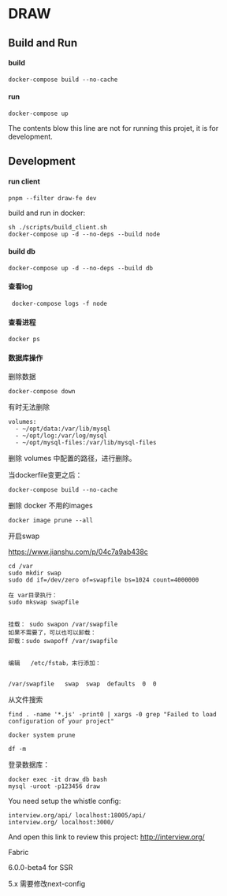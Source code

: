 # DRAW

## Build and Run

#### build

```
docker-compose build --no-cache
```

#### run

```
docker-compose up
```

The contents blow this line are not for running this projet, it is for development.

## Development

#### run client

```
pnpm --filter draw-fe dev
```

build and run in docker:
```
sh ./scripts/build_client.sh
docker-compose up -d --no-deps --build node
```

#### build db
```
docker-compose up -d --no-deps --build db 
```

#### 查看log

```
 docker-compose logs -f node
```


#### 查看进程

```
docker ps
```

#### 数据库操作

删除数据
```
docker-compose down
```

有时无法删除
```
volumes:
  - ~/opt/data:/var/lib/mysql
  - ~/opt/log:/var/log/mysql
  - ~/opt/mysql-files:/var/lib/mysql-files
```

删除 volumes 中配置的路径，进行删除。

当dockerfile变更之后：

```
docker-compose build --no-cache
```

删除 docker 不用的images
```
docker image prune --all
```

开启swap

https://www.jianshu.com/p/04c7a9ab438c

```
cd /var
sudo mkdir swap
sudo dd if=/dev/zero of=swapfile bs=1024 count=4000000

在 var目录执行：
sudo mkswap swapfile


挂载： sudo swapon /var/swapfile
如果不需要了，可以也可以卸载：
卸载：sudo swapoff /var/swapfile


编辑   /etc/fstab，末行添加：


/var/swapfile   swap  swap  defaults  0  0

```


从文件搜索
```
find . -name '*.js' -print0 | xargs -0 grep "Failed to load configuration of your project"
```

```
docker system prune
```

```
df -m
```

登录数据库：

```
docker exec -it draw_db bash
mysql -uroot -p123456 draw
```

You need setup the whistle config:

```
interview.org/api/ localhost:18005/api/
interview.org/ localhost:3000/
```


And open this link to review this project: http://interview.org/

Fabric

6.0.0-beta4 for SSR

5.x 需要修改next-config
